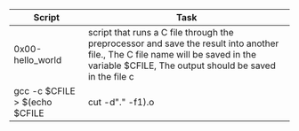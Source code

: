 Script|Task|
-------|-----|
0x00-hello_world| script that runs a C file through the preprocessor and save the result into another file., The C file name will be saved in the variable $CFILE, The output should be saved in the file c|
gcc -c $CFILE > $(echo $CFILE|cut -d"." -f1).o|script that compiles a C file but does not link.\nThe C file name will be saved in the variable $CFILE\nThe output file should be named the same as the C file, but with the extension .o instead of .c\n Example: if the C file is main.c, the output file should be main.o|
